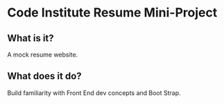 # Code Institute Resume Mini-Project

## What is it?
A mock resume website.

## What does it do?
Build familiarity with Front End dev concepts and Boot Strap.

